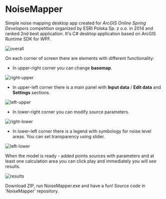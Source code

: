 # NoiseMapper
Simple noise mapping desktop app created for *ArcGIS Online Spring Developers* competition organized by ESRI Polska Sp. z o.o. in 2014 and ranked 2nd best application. It's C# desktop application based on ArcGIS Runtime SDK for WPF.

![overall](https://user-images.githubusercontent.com/23641410/29654295-f5777180-88ac-11e7-98c8-e77cb22a7d74.PNG)

On each corner of screen there are elements with different functionality:

* In upper-right corner you can change **basemap**.

![right-upper](https://user-images.githubusercontent.com/23641410/29654894-5976c0c6-88af-11e7-8b16-38756bf0d23a.png)


* In upper-left corner there is a main panel with **Input data** / **Edit data** and **Settings** sections.

![left-upper](https://user-images.githubusercontent.com/23641410/29654889-551482ac-88af-11e7-9b9b-8ca1e11b3199.PNG)


* In lower-right corner you can modify source parameters.

![right-lower](https://user-images.githubusercontent.com/23641410/29654892-58907d6e-88af-11e7-9c19-80b0a6a32516.PNG)


* In lower-left corner there is a legend with symbology for noise level areas. You can set transparency using slider.

![left-lower](https://user-images.githubusercontent.com/23641410/29654891-5647da20-88af-11e7-8479-f96f191eac0e.PNG)


When the model is ready - added points sources with parameters and at least one calculation area you can click play and immediately  you will see results.

![results](https://user-images.githubusercontent.com/23641410/29654941-8c759b14-88af-11e7-9955-fb8f435a3c8d.PNG)


Download ZIP, run NoiseMapper.exe and have a fun! Source code in 'NoiseMapper' repository.
